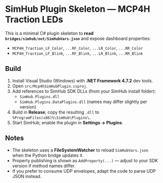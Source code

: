 # SimHub Plugin Skeleton — MCP4H Traction LEDs

This is a minimal C# plugin skeleton to **read `bridges/simhub/out/SimHubVars.json`**
and expose dashboard properties:

- `MCP4H_Traction_LF_Color`, `...RF_Color`, `...LR_Color`, `...RR_Color`
- `MCP4H_Traction_LF_Blink`, `...RF_Blink`, `...LR_Blink`, `...RR_Blink`

## Build
1. Install Visual Studio (Windows) with **.NET Framework 4.7.2** dev tools.
2. Open `src/Mcp4hSimHubPlugin.csproj`.
3. Add references to SimHub SDK DLLs (from your SimHub install folder):
   - `SimHub.Plugins.dll`
   - `SimHub.Plugins.DataPlugins.dll` (names may differ slightly per version)
4. Build in **Release**; copy the resulting `.dll` to `%ProgramFiles(x86)%\SimHub\Plugins\`.
5. Start SimHub; enable the plugin in **Settings → Plugins**.

## Notes
- The skeleton uses a **FileSystemWatcher** to reload `SimHubVars.json` when the Python bridge updates it.
- Property publishing is shown as `AddProperty(...)` — adjust to your SDK version if method names differ.
- If you prefer to consume UDP envelopes, adapt the code to parse UDP JSON instead.
